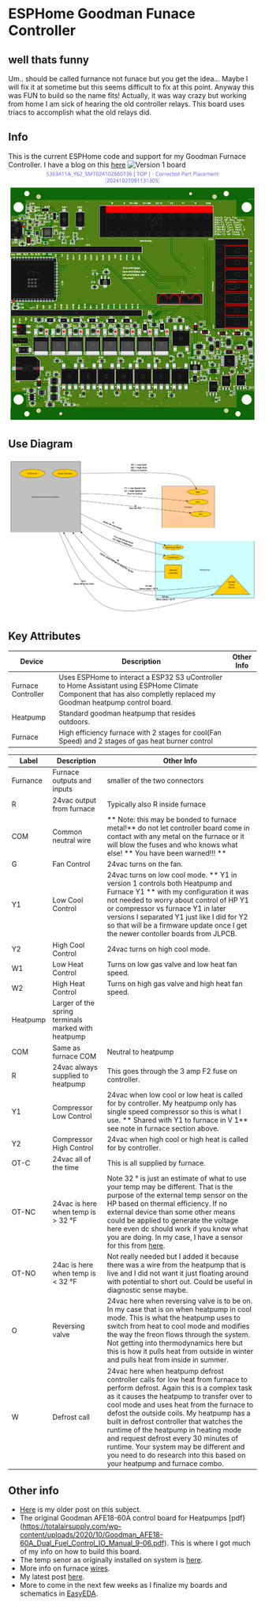 # ESPHome Goodman Funace Controller
## well thats funny
Um.. should be called furnance not funace but you get the idea... Maybe I will fix it at sometime but this seems difficult to fix at this point. Anyway this was FUN to build so the name fits! Actually, it was way crazy but working from home I am sick of hearing the old controller relays. This board uses triacs to accomplish what the old relays did. 
## Info
 This is the current ESPHome code and support for my Goodman Furnace Controller. 
 I have a blog on this [here](https://alshowto.com/esp32-s3-climatefurnace-controller/)
 ![Version 1 board](pictures/FurnaceControllerVersion1.jpg)
 ![Version 2 board layout](pictures/FurnaceControllerVersion2Layout.png)
## Use Diagram
![Goodman Controller Use Diagram](pictures/FurnaceControlVisualUseDiagram.png)
## Key Attributes
|Device|Description|Other Info
|------|-----------|--------
|Furnace Controller| Uses ESPHome to interact a ESP32 S3 uController to Home Assistant using ESPHome Climate Component that has also completly replaced my Goodman heatpump control board.
|Heatpump| Standard goodman heatpump that resides outdoors.
|Furnace| High efficiency furnace with 2 stages for cool(Fan Speed) and 2 stages of gas heat burner control


|Label|Description|Other Info
|------|---------|--------
|Furnance| Furnace outputs and inputs| smaller of the two connectors
|R|24vac output from furnace| Typically also R inside furnace
|COM|Common neutral wire| ** Note: this may be bonded to furnace metal!** do not let controller board come in contact with any metal on the furnace or it will blow the fuses and who knows what else! ** You have been warned!!! **
|G| Fan Control| 24vac turns on the fan.
|Y1| Low Cool Control| 24vac turns on low cool mode. ** Y1 in version 1 controls both Heatpump and Furnace Y1 ** with my configuration it was not needed to worry about control of HP Y1 or compressor vs furnace Y1 in later versions I separated Y1 just like I did for Y2 so that will be a firmware update once I get the newer contoller boards from JLPCB.
|Y2| High Cool Control| 24vac turns on high cool mode.
|W1| Low Heat Control| Turns on low gas valve and low heat fan speed.
|W2| High Heat Control| Turns on high gas valve and high heat fan speed.
|Heatpump|Larger of the spring terminals marked with heatpump
|COM|Same as furnace COM|Neutral to heatpump
|R|24vac always supplied to heatpump|This goes through the 3 amp F2 fuse on controller.
|Y1|Compressor Low Control| 24vac when low cool or low heat is called for by controller. My heatpump only has single speed compressor so this is what I use. ** Shared with Y1 to furnace in V 1** see note in furnace section above.
|Y2|Compressor High Control| 24vac when high cool or high heat is called for by controller.| Never really tested this as my heatpump only is single stage.
|OT-C|24vac all of the time| This is all supplied by furnace.
|OT-NC|24vac is here when temp is > 32 °F|Note 32 ° is just an estimate of what to use your temp may be different. That is the purpose of the external temp sensor on the HP based on thermal efficiency. If no external device than some other means could be applied to generate the voltage here even dc should work if you know what you are doing. In my case, I have a sensor for this from [here](https://iwae.com/media/manuals/goodman/ot18-60a-installation.pdf).  
|OT-NO|24ac is here when temp is < 32 °F|Not really needed but I added it because there was a wire from the heatpump that is live and I did not want it just floating around with potential to short out. Could be useful in diagnostic sense maybe.
|O|Reversing valve|24vac here when reversing valve is to be on. In my case that is on when heatpump in cool mode. This is what the heatpump uses to switch from heat to cool mode and modifies the way the freon flows through the system. Not getting into thermodynamics here but this is how it pulls heat from outside in winter and pulls heat from inside in summer.
|W|Defrost call| 24vac here when heatpump defrost controller calls for low heat from furnace to perform defrost. Again this is a complex task as it causes the heatpump to transfer over to cool mode and uses heat from the furnace to defost the outside coils. My heatpump has a built in defrost controller that watches the runtime of the heatpump in heating mode and request defrost every 30 minutes of runtime. Your system may be different and you need to do research into this based on your heatpump and furnace combo.

## Other info
- [Here](https://alshowto.com/home-assistant-and-esphome-how-to-series-1-step-4-centrally-controlled-thermostat/) is my older post on this subject.
- The original Goodman AFE18-60A control board for Heatpumps [pdf}(https://totalairsupply.com/wp-content/uploads/2020/10/Goodman_AFE18-60A_Dual_Fuel_Control_IO_Manual_9-06.pdf). This is where I got much of my info on how to build this board.
- The temp senor as originally installed on system is [here](https://iwae.com/media/manuals/goodman/ot18-60a-installation.pdf).
- More info on furnace [wires](https://cielowigle.com/blog/thermostat-wiring/).
- My latest post [here](https://alshowto.com/esp32-s3-climatefurnace-controller/).
- More to come in the next few weeks as I finalize my boards and schematics in [EasyEDA](https://easyeda.com/).

